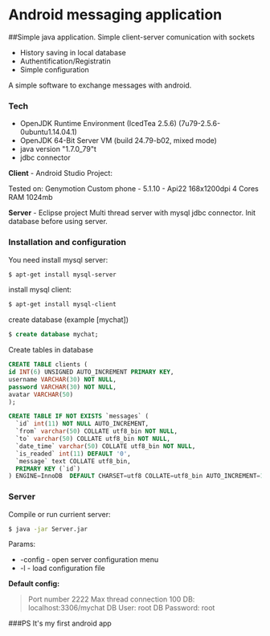  
# Android messaging application

##Simple java application. 
Simple client-server comunication with sockets

  - History saving in local database
  - Authentification/Registratin
  - Simple configuration


A simple software to exchange messages with android.

### Tech
* OpenJDK Runtime Environment (IcedTea 2.5.6) (7u79-2.5.6-0ubuntu1.14.04.1)
* OpenJDK 64-Bit Server VM (build 24.79-b02, mixed mode)
* java version "1.7.0_79"t
* jdbc connector

**Client** - Android Studio Project:

Tested on:
Genymotion Custom phone - 5.1.10 - Api22 168x1200dpi
4 Cores
RAM 1024mb

**Server** - Eclipse project
Multi thread server with mysql jdbc connector. Init database before using server.

### Installation and configuration

You need install mysql server:

```sh
$ apt-get install mysql-server
```
install mysql client:

```sh
$ apt-get install mysql-client
```
create database (example [mychat])

```sql
$ create database mychat;
```

Create tables in database
```sql
CREATE TABLE clients (
id INT(6) UNSIGNED AUTO_INCREMENT PRIMARY KEY,
username VARCHAR(30) NOT NULL,
password VARCHAR(30) NOT NULL,
avatar VARCHAR(50)
);
```

```sql
CREATE TABLE IF NOT EXISTS `messages` (
  `id` int(11) NOT NULL AUTO_INCREMENT,
  `from` varchar(50) COLLATE utf8_bin NOT NULL,
  `to` varchar(50) COLLATE utf8_bin NOT NULL,
  `date_time` varchar(50) COLLATE utf8_bin NOT NULL,
  `is_readed` int(11) DEFAULT '0',
  `message` text COLLATE utf8_bin,
  PRIMARY KEY (`id`)
) ENGINE=InnoDB  DEFAULT CHARSET=utf8 COLLATE=utf8_bin AUTO_INCREMENT=15 ;
```

### Server
Compile or run currient server:
```sh
$ java -jar Server.jar
```
Params:
* -config - open server configuration menu
* -l      - load configuration file

**Default config:**
>Port number 2222
>Max thread connection 100
>DB: localhost:3306/mychat
>DB User:     root
>DB Password: root

###PS It's my first android app